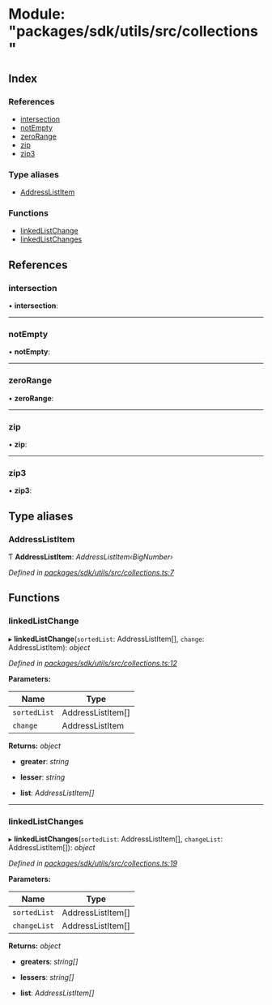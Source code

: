 # Module: "packages/sdk/utils/src/collections"

## Index

### References

* [intersection](_packages_sdk_utils_src_collections_.md#intersection)
* [notEmpty](_packages_sdk_utils_src_collections_.md#notempty)
* [zeroRange](_packages_sdk_utils_src_collections_.md#zerorange)
* [zip](_packages_sdk_utils_src_collections_.md#zip)
* [zip3](_packages_sdk_utils_src_collections_.md#zip3)

### Type aliases

* [AddressListItem](_packages_sdk_utils_src_collections_.md#addresslistitem)

### Functions

* [linkedListChange](_packages_sdk_utils_src_collections_.md#linkedlistchange)
* [linkedListChanges](_packages_sdk_utils_src_collections_.md#linkedlistchanges)

## References

###  intersection

• **intersection**:

___

###  notEmpty

• **notEmpty**:

___

###  zeroRange

• **zeroRange**:

___

###  zip

• **zip**:

___

###  zip3

• **zip3**:

## Type aliases

###  AddressListItem

Ƭ **AddressListItem**: *AddressListItem‹BigNumber›*

*Defined in [packages/sdk/utils/src/collections.ts:7](https://github.com/medhak1/celo-monorepo/blob/master/packages/sdk/utils/src/collections.ts#L7)*

## Functions

###  linkedListChange

▸ **linkedListChange**(`sortedList`: AddressListItem[], `change`: AddressListItem): *object*

*Defined in [packages/sdk/utils/src/collections.ts:12](https://github.com/medhak1/celo-monorepo/blob/master/packages/sdk/utils/src/collections.ts#L12)*

**Parameters:**

Name | Type |
------ | ------ |
`sortedList` | AddressListItem[] |
`change` | AddressListItem |

**Returns:** *object*

* **greater**: *string*

* **lesser**: *string*

* **list**: *AddressListItem[]*

___

###  linkedListChanges

▸ **linkedListChanges**(`sortedList`: AddressListItem[], `changeList`: AddressListItem[]): *object*

*Defined in [packages/sdk/utils/src/collections.ts:19](https://github.com/medhak1/celo-monorepo/blob/master/packages/sdk/utils/src/collections.ts#L19)*

**Parameters:**

Name | Type |
------ | ------ |
`sortedList` | AddressListItem[] |
`changeList` | AddressListItem[] |

**Returns:** *object*

* **greaters**: *string[]*

* **lessers**: *string[]*

* **list**: *AddressListItem[]*
